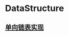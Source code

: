# DataStructure

## [单向链表实现](https://github.com/Huabuxiu/DataStructure/blob/master/src/%E7%BA%BF%E6%80%A7%E8%A1%A8/%E5%8D%95%E5%90%91%E9%93%BE%E8%A1%A8/LinkedList.java)